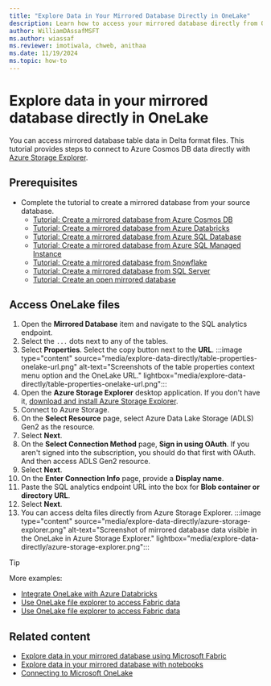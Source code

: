 ```yaml
---
title: "Explore Data in Your Mirrored Database Directly in OneLake"
description: Learn how to access your mirrored database directly from OneLake in Delta format.
author: WilliamDAssafMSFT
ms.author: wiassaf
ms.reviewer: imotiwala, chweb, anithaa
ms.date: 11/19/2024
ms.topic: how-to
---
```

# Explore data in your mirrored database directly in OneLake

You can access mirrored database table data in Delta format files. This tutorial provides steps to connect to Azure Cosmos DB data directly with [Azure Storage Explorer](../../onelake/onelake-azure-storage-explorer.md).

## Prerequisites

- Complete the tutorial to create a mirrored database from your source database.
    - [Tutorial: Create a mirrored database from Azure Cosmos DB](azure-cosmos-db-tutorial.md)
    - [Tutorial: Create a mirrored database from Azure Databricks](azure-databricks-tutorial.md)
    - [Tutorial: Create a mirrored database from Azure SQL Database](azure-sql-database-tutorial.md)
    - [Tutorial: Create a mirrored database from Azure SQL Managed Instance](azure-sql-managed-instance-tutorial.md)
    - [Tutorial: Create a mirrored database from Snowflake](snowflake-tutorial.md)
    - [Tutorial: Create a mirrored database from SQL Server](sql-server-tutorial.md)
    - [Tutorial: Create an open mirrored database](open-mirroring-tutorial.md)

## Access OneLake files

1. Open the **Mirrored Database** item and navigate to the SQL analytics endpoint.
1. Select the `...` dots next to any of the tables.
1. Select **Properties**. Select the copy button next to the **URL**.
    :::image type="content" source="media/explore-data-directly/table-properties-onelake-url.png" alt-text="Screenshots of the table properties context menu option and the OneLake URL." lightbox="media/explore-data-directly/table-properties-onelake-url.png":::
1. Open the **Azure Storage Explorer** desktop application. If you don't have it, [download and install Azure Storage Explorer](https://azure.microsoft.com/products/storage/storage-explorer).
1. Connect to Azure Storage.
1. On the **Select Resource** page, select Azure Data Lake Storage (ADLS) Gen2 as the resource.
1. Select **Next**.
1. On the **Select Connection Method** page, **Sign in using OAuth**. If you aren't signed into the subscription, you should do that first with OAuth. And then access ADLS Gen2 resource.
1. Select **Next**.
1. On the **Enter Connection Info** page, provide a **Display name**.
1. Paste the SQL analytics endpoint URL into the box for **Blob container or directory URL**.
1. Select **Next**.
1. You can access delta files directly from Azure Storage Explorer.
    :::image type="content" source="media/explore-data-directly/azure-storage-explorer.png" alt-text="Screenshot of mirrored database data visible in the OneLake in Azure Storage Explorer." lightbox="media/explore-data-directly/azure-storage-explorer.png":::

> [!TIP]
> More examples:
>
> - [Integrate OneLake with Azure Databricks](../../onelake/onelake-azure-databricks.md)
> - [Use OneLake file explorer to access Fabric data](../../onelake/onelake-file-explorer.md)
> - [Use OneLake file explorer to access Fabric data](../../onelake/onelake-file-explorer.md)

## Related content

- [Explore data in your mirrored database using Microsoft Fabric](explore.md)
- [Explore data in your mirrored database with notebooks](explore-onelake-shortcut.md)
- [Connecting to Microsoft OneLake](../../onelake/onelake-access-api.md)
